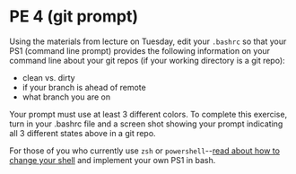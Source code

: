 PE 4 (git prompt)
==============

Using the materials from lecture on Tuesday, edit your `.bashrc` so that your PS1 (command line prompt) provides the following information on your command line about your git repos (if your working directory is a git repo):
- clean vs. dirty
- if your branch is ahead of remote
- what branch you are on

Your prompt must use at least 3 different colors. To complete this exercise, turn in your .bashrc file and a screen shot showing your prompt indicating all 3 different states above in a git repo.

For those of you who currently use `zsh` or `powershell`--[read about how to change your shell](http://www.peachpit.com/articles/article.aspx?p=659655&seqNum=3) and implement your own PS1 in bash.
